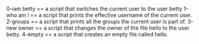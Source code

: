 0-iam betty == a script that switches the current user to the user betty
1-who am i == a script that prints the effective username of the current user.
2-groups == a script that prints all the groups the current user is part of.
3-new owner == a script that changes the owner of the file hello to the user betty.
4-empty == a script that creates an empty file called hello.

